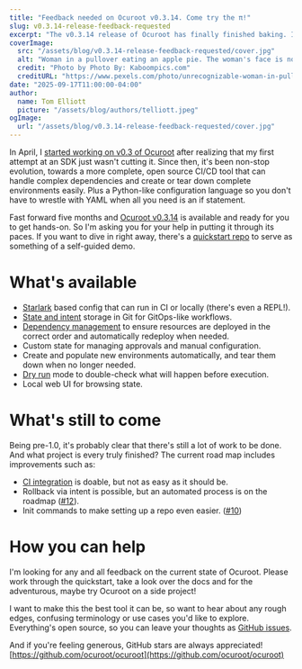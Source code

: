 ```yaml
---
title: "Feedback needed on Ocuroot v0.3.14. Come try the π!"
slug: v0.3.14-release-feedback-requested
excerpt: "The v0.3.14 release of Ocuroot has finally finished baking. I'd love you to give it a try and share your thoughts."
coverImage:
  src: "/assets/blog/v0.3.14-release-feedback-requested/cover.jpg"
  alt: "Woman in a pullover eating an apple pie. The woman's face is not visible."
  credit: "Photo by Photo By: Kaboompics.com"
  creditURL: "https://www.pexels.com/photo/unrecognizable-woman-in-pullover-eating-apple-pie-5426884/"
date: "2025-09-17T11:00:00-04:00"
author:
  name: Tom Elliott
  picture: "/assets/blog/authors/telliott.jpeg"
ogImage:
  url: "/assets/blog/v0.3.14-release-feedback-requested/cover.jpg"
---
```


In April, I [started working on v0.3 of Ocuroot](/blog/ocuroot-sdk-v0-3-canaries/) after realizing that my first attempt at an SDK just wasn't cutting it. Since then, it's been non-stop evolution, towards a more complete, open source CI/CD tool that can
handle complex dependencies and create or tear down complete environments easily. Plus a Python-like configuration language so you don't have to wrestle with YAML when all you need is an if statement.

Fast forward five months and [Ocuroot v0.3.14](https://github.com/ocuroot/ocuroot/releases/tag/v0.3.14) is available and ready for you to get hands-on. So I'm asking you for your help in putting it through its paces. If you want to dive in right away, there's a [quickstart repo](https://github.com/ocuroot/quickstart) to serve as something of a self-guided demo.

# What's available

* [Starlark](https://bazel.build/rules/language) based config that can run in CI or locally (there's even a REPL!).
* [State and intent](/docs/usage/state/) storage in Git for GitOps-like workflows.
* [Dependency management](/docs/usage/dependencies/) to ensure resources are deployed in the correct order and automatically redeploy when needed.
* Custom state for managing approvals and manual configuration.
* Create and populate new environments automatically, and tear them down when no longer needed.
* [Dry run](https://www.ocuroot.com/docs/reference/cli/work/) mode to double-check what will happen before execution.
* Local web UI for browsing state.

# What's still to come

Being pre-1.0, it's probably clear that there's still a lot of work to be done. And what project is every truly finished?
The current road map includes improvements such as:

* [CI integration](/docs/usage/ci-integration/) is doable, but not as easy as it should be.
* Rollback via intent is possible, but an automated process is on the roadmap ([#12](https://github.com/ocuroot/ocuroot/issues/12)).
* Init commands to make setting up a repo even easier. ([#10](https://github.com/ocuroot/ocuroot/issues/10))

# How you can help

I'm looking for any and all feedback on the current state of Ocuroot. Please work through the quickstart, take a look over
the docs and for the adventurous, maybe try Ocuroot on a side project!

I want to make this the best tool it can be, so want to hear about any rough edges, confusing terminology or use cases
you'd like to explore. Everything's open source, so you can leave your thoughts as [GitHub issues](https://github.com/ocuroot/ocuroot/issues).

And if you're feeling generous, GitHub stars are always appreciated! [https://github.com/ocuroot/ocuroot](https://github.com/ocuroot/ocuroot)
